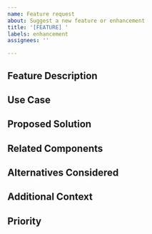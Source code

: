 ```yaml
---
name: Feature request
about: Suggest a new feature or enhancement
title: '[FEATURE] '
labels: enhancement
assignees: ''

---
```


## Feature Description
<!-- A clear and concise description of what you want to happen -->

## Use Case
<!-- Describe the use case or problem this feature would solve -->

## Proposed Solution
<!-- Describe how you think this feature should be implemented -->

## Related Components
<!-- Which platform components would this feature affect? -->

## Alternatives Considered
<!-- Have you considered any alternative solutions or features? -->

## Additional Context
<!-- Add any other context or screenshots about the feature request here -->

## Priority
<!-- High, Medium, Low -->
